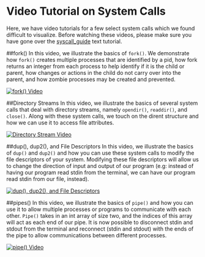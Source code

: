 Video Tutorial on System Calls
==============================
Here, we have video tutorials for a few select system calls which we found difficult to visualize. Before watching these videos, please make sure you have gone over the [syscall_guide](https://github.com/mikeizbicki/ucr-cs100/tree/cs100-2014fall/tutorials/syscalls/syscall_guide) text tutorial. 

##fork()
In this video, we illustrate the basics of `fork()`. We demonstrate how `fork()` creates multiple processes that are identified by a pid, how fork returns an integer from each process to help identify if it is the child or parent, how changes or actions in the child do not carry over into the parent, and how zombie processes may be created and prevented.

[![fork() Video](http://i.imgur.com/3hRxF4x.jpg)](https://www.youtube.com/watch?v=xVSPv-9x3gk)

##Directory Streams
In this video, we illustrate the basics of several system calls that deal with directory streams, namely `opendir()`, `readdir()`, and `close()`. Along with these system calls, we touch on the dirent structure and how we can use it to access file attributes. 

[![Directory Stream Video](http://i.imgur.com/U7s7bwA.jpg)](https://www.youtube.com/watch?v=ru3uxfknAMc)

##dup(), dup2(), and File Descriptors
In this video, we illustrate the basics of `dup()` and `dup2()` and how you can use these system calls to modify the file descriptors of your system. Modifying these file descriptors will allow us to change the direction of input and output of our program (e.g: instead of having our program read stdin from the terminal, we can have our program read stdin from our file, instead).

[![dup(), dup2(), and File Descriptors](http://i.imgur.com/W21y1zM.jpg)](https://www.youtube.com/watch?v=EqndHT606Tw)

##pipes()
In this video, we illustrate the basics of `pipe()` and how you can use it to allow multiple processes or programs to communicate with each other. `Pipe()` takes in an int array of size two, and the indices of this array will act as each end of our pipe. It is now possible to disconnect stdin and stdout from the terminal and reconnect (stdin and stdout) with the ends of the pipe to allow communications between different processes. 

[![pipe() Video](http://i.imgur.com/TeHSXo9.jpg)](https://www.youtube.com/watch?v=uHH7nHkgZ4w)

